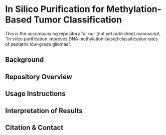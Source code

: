 # In Silico Purification for Methylation-Based Tumor Classification

This is the accompanying repository for our (not yet published) manuscript, "In silico purification improves DNA methylation-based classification rates of pediatric low-grade gliomas". 

## Background


## Repository Overview

## Usage Instructions

## Interpretation of Results

## Citation & Contact
